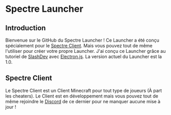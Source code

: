 # Spectre Launcher

## Introduction

Bienvenue sur le GitHub du Spectre Launcher ! Ce Launcher a été conçu spécialement pour le [Spectre Client](https://spectreclient.fr/). Mais vous pouvez tout de même l'utiliser pour créer votre propre Launcher.
J'ai conçu ce Launcher grâce au tutoriel de [SlashDev](https://slashdev.eu/) avec [Electron.js](https://www.electronjs.org/). La version actuel du Launcher est la 1.0.

## Spectre Client

Le Spectre Client est un Client Minecraft pour tout type de joueurs (À part les cheaters). Le Client est en développement mais vous pouvez tout de même rejoindre le [Discord](https://discord.gg/qHwGDUN) de ce dernier pour ne manquer aucune mise à jour !

